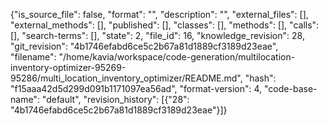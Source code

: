 {"is_source_file": false, "format": "", "description": "", "external_files": [], "external_methods": [], "published": [], "classes": [], "methods": [], "calls": [], "search-terms": [], "state": 2, "file_id": 16, "knowledge_revision": 28, "git_revision": "4b1746efabd6ce5c2b67a81d1889cf3189d23eae", "filename": "/home/kavia/workspace/code-generation/multilocation-inventory-optimizer-95269-95286/multi_location_inventory_optimizer/README.md", "hash": "f15aaa42d5d299d091b1171097ea56ad", "format-version": 4, "code-base-name": "default", "revision_history": [{"28": "4b1746efabd6ce5c2b67a81d1889cf3189d23eae"}]}